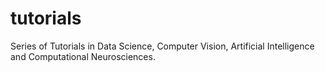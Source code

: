 # tutorials
Series of Tutorials in Data Science, Computer Vision, Artificial Intelligence and Computational Neurosciences.
